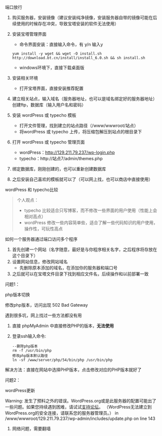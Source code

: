 端口放行

1. 购买服务器，安装镜像（建议安装纯净镜像，安装服务器自带的镜像可能在后续使用的时候存在冲突，导致宝塔安装的软件无法使用）

2. 安装宝塔管理界面

   - 命令界面安装：直接输入命令，有 y/n 输入y

   ```
   yum install -y wget && wget -O install.sh http://download.bt.cn/install/install_6.0.sh && sh install.sh
   ```

   - windows环境下，直接下载桌面版

3. 安装相关环境

   - 打开宝塔界面，直接安装推荐配置

4. 建立相关站点，输入域名（服务器地址，也可以是域名绑定好的服务器地址）创建ftp，数据库（输入用户名和密码）

5. 安装 wordPress 或 typecho 模板

   - 打开文件管理，找到建立的站点路径（/www/wwwroot/站点）
   - 将wordPress 或 typecho 上传，将压缩包解压到站点的根目录下

6. 打开 wordPress 或 typecho 管理页面

   - wordPress：http://129.211.79.237/wp-login.php
   - typecho：http://站点7/admin/themes.php

7. 绑定数据库，刚刚创建的，也可以重新创建数据库

8. 之后安装自己喜欢的模板就可以了（可以网上找，也可以商店中直接使用）

wordPress 和 typecho比较

> 个人观点：
>
> - typecho 比较适合只写博客，而不修改一些界面的用户使用（性能上会相对高点）
> - wordPress 修改一些内容简单些，适合了解一些代码知识的用户使用，操作性，可玩性高点



如何一个服务器通过端口访问多个程序

1. 首先创建一个网站（名字随意，最好是与你程序相关名字，之后程序将存放在这个目录下）
2. 设置网站信息，修改网站域名
   - 先删除原本添加的域名，在添加你的服务器和端口号
3. 之后就可以在宝塔文件目录下找到相应文件名，后续操作和以前部署一致





问题1：

php版本切换

修改php版本，访问出现 502 Bad Gateway

遇到很多坑，网上找过一些方法都没有用

1. 直接 phpMyAdmin 中直接修改PHP的版本，**无法使用**

2. 登录ssh输入命令:

   ```linux
   --删除php版本
   rm -f /usr/bin/php
   修改php版本默认路径
   ln -sf /www/server/php/54/bin/php /usr/bin/php 
   ```

解决方法：直接在网站中选择PHP版本，点击修改对应的PHP版本就好了

问题2：

wordPress更新

Warning: 发生了预料之外的错误。WordPress.org或是此服务器的配置可能出了一些问题。如果您持续遇到困难，请试试[支持论坛](https://wordpress.org/support/forums/)。 （WordPress无法建立到WordPress.org的安全连接，请联系您的服务器管理员。） in /www/wwwroot/129.211.79.237/wp-admin/includes/update.php on line 143

1. 网络问题，需要翻墙









